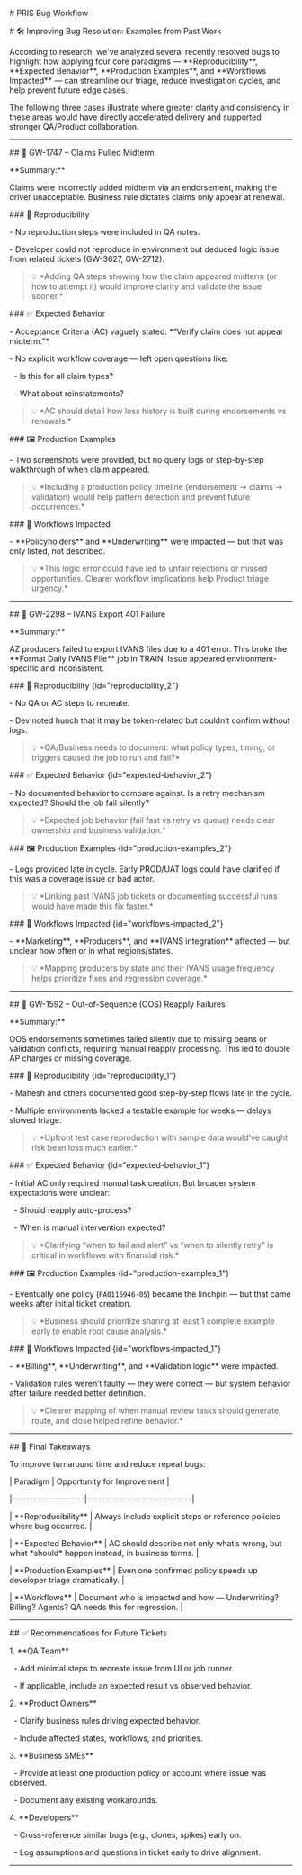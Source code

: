 \# PRIS Bug Workflow



\# 🛠️ Improving Bug Resolution: Examples from Past Work



According to research, we've analyzed several recently resolved bugs to highlight how applying four core paradigms — \*\*Reproducibility\*\*, \*\*Expected Behavior\*\*, \*\*Production Examples\*\*, and \*\*Workflows Impacted\*\* — can streamline our triage, reduce investigation cycles, and help prevent future edge cases.



The following three cases illustrate where greater clarity and consistency in these areas would have directly accelerated delivery and supported stronger QA/Product collaboration.



---



\## 🐞 GW-1747 – Claims Pulled Midterm



\*\*Summary:\*\*  

Claims were incorrectly added midterm via an endorsement, making the driver unacceptable. Business rule dictates claims only appear at renewal.



\### 🔁 Reproducibility

\- No reproduction steps were included in QA notes.

\- Developer could not reproduce in environment but deduced logic issue from related tickets (GW-3627, GW-2712).



> 💡 \*Adding QA steps showing how the claim appeared midterm (or how to attempt it) would improve clarity and validate the issue sooner.\*



\### ✅ Expected Behavior

\- Acceptance Criteria (AC) vaguely stated: \*“Verify claim does not appear midterm.”\*

\- No explicit workflow coverage — left open questions like:

&nbsp;   - Is this for all claim types?

&nbsp;   - What about reinstatements?



> 💡 \*AC should detail how loss history is built during endorsements vs renewals.\*



\### 🖼️ Production Examples

\- Two screenshots were provided, but no query logs or step-by-step walkthrough of when claim appeared.



> 💡 \*Including a production policy timeline (endorsement → claims → validation) would help pattern detection and prevent future occurrences.\*



\### 🔄 Workflows Impacted

\- \*\*Policyholders\*\* and \*\*Underwriting\*\* were impacted — but that was only listed, not described.



> 💡 \*This logic error could have led to unfair rejections or missed opportunities. Clearer workflow implications help Product triage urgency.\*



---



\## 🐞 GW-2298 – IVANS Export 401 Failure



\*\*Summary:\*\*  

AZ producers failed to export IVANS files due to a 401 error. This broke the \*\*Format Daily IVANS File\*\* job in TRAIN. Issue appeared environment-specific and inconsistent.



\### 🔁 Reproducibility {id="reproducibility\_2"}

\- No QA or AC steps to recreate.

\- Dev noted hunch that it may be token-related but couldn’t confirm without logs.



> 💡 \*QA/Business needs to document: what policy types, timing, or triggers caused the job to run and fail?\*



\### ✅ Expected Behavior {id="expected-behavior\_2"}

\- No documented behavior to compare against. Is a retry mechanism expected? Should the job fail silently?



> 💡 \*Expected job behavior (fail fast vs retry vs queue) needs clear ownership and business validation.\*



\### 🖼️ Production Examples {id="production-examples\_2"}

\- Logs provided late in cycle. Early PROD/UAT logs could have clarified if this was a coverage issue or bad actor.



> 💡 \*Linking past IVANS job tickets or documenting successful runs would have made this fix faster.\*



\### 🔄 Workflows Impacted {id="workflows-impacted\_2"}

\- \*\*Marketing\*\*, \*\*Producers\*\*, and \*\*IVANS integration\*\* affected — but unclear how often or in what regions/states.



> 💡 \*Mapping producers by state and their IVANS usage frequency helps prioritize fixes and regression coverage.\*



---



\## 🐞 GW-1592 – Out-of-Sequence (OOS) Reapply Failures



\*\*Summary:\*\*  

OOS endorsements sometimes failed silently due to missing beans or validation conflicts, requiring manual reapply processing. This led to double AP charges or missing coverage.



\### 🔁 Reproducibility {id="reproducibility\_1"}

\- Mahesh and others documented good step-by-step flows late in the cycle.

\- Multiple environments lacked a testable example for weeks — delays slowed triage.



> 💡 \*Upfront test case reproduction with sample data would've caught risk bean loss much earlier.\*



\### ✅ Expected Behavior {id="expected-behavior\_1"}

\- Initial AC only required manual task creation. But broader system expectations were unclear:

&nbsp;   - Should reapply auto-process?

&nbsp;   - When is manual intervention expected?



> 💡 \*Clarifying “when to fail and alert” vs “when to silently retry” is critical in workflows with financial risk.\*



\### 🖼️ Production Examples {id="production-examples\_1"}

\- Eventually one policy (`PA0116946-05`) became the linchpin — but that came weeks after initial ticket creation.



> 💡 \*Business should prioritize sharing at least 1 complete example early to enable root cause analysis.\*



\### 🔄 Workflows Impacted {id="workflows-impacted\_1"}

\- \*\*Billing\*\*, \*\*Underwriting\*\*, and \*\*Validation logic\*\* were impacted.

\- Validation rules weren’t faulty — they were correct — but system behavior after failure needed better definition.



> 💡 \*Clearer mapping of when manual review tasks should generate, route, and close helped refine behavior.\*



---



\## 📌 Final Takeaways



To improve turnaround time and reduce repeat bugs:



| Paradigm           | Opportunity for Improvement |

|--------------------|-----------------------------|

| \*\*Reproducibility\*\* | Always include explicit steps or reference policies where bug occurred. |

| \*\*Expected Behavior\*\* | AC should describe not only what’s wrong, but what \*should\* happen instead, in business terms. |

| \*\*Production Examples\*\* | Even one confirmed policy speeds up developer triage dramatically. |

| \*\*Workflows\*\* | Document who is impacted and how — Underwriting? Billing? Agents? QA needs this for regression. |



---



\## ✅ Recommendations for Future Tickets



1\. \*\*QA Team\*\*

&nbsp;   - Add minimal steps to recreate issue from UI or job runner.

&nbsp;   - If applicable, include an expected result vs observed behavior.



2\. \*\*Product Owners\*\*

&nbsp;   - Clarify business rules driving expected behavior.

&nbsp;   - Include affected states, workflows, and priorities.



3\. \*\*Business SMEs\*\*

&nbsp;   - Provide at least one production policy or account where issue was observed.

&nbsp;   - Document any existing workarounds.



4\. \*\*Developers\*\*

&nbsp;   - Cross-reference similar bugs (e.g., clones, spikes) early on.

&nbsp;   - Log assumptions and questions in ticket early to drive alignment.



---





